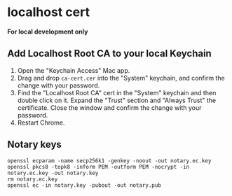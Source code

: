 # localhost cert

**For local development only**

## Add Localhost Root CA to your local Keychain

1. Open the "Keychain Access" Mac app.
2. Drag and drop `ca-cert.cer` into the "System" keychain, and confirm the change with your password.
3. Find the "Localhost Root CA" cert in the "System" keychain and then double click on it. Expand the "Trust" section and "Always Trust" the certificate. Close the window and confirm the change with your password.
4. Restart Chrome.

## Notary keys

```
openssl ecparam -name secp256k1 -genkey -noout -out notary.ec.key
openssl pkcs8 -topk8 -inform PEM -outform PEM -nocrypt -in notary.ec.key -out notary.key
rm notary.ec.key
openssl ec -in notary.key -pubout -out notary.pub
```
